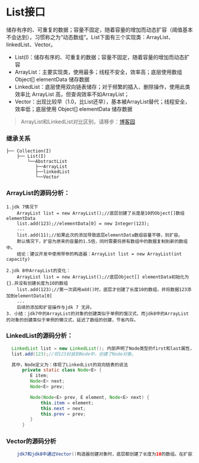 # List接口 
 储存有序的、可重复的数据；容量不固定，随着容量的增加而动态扩容（阈值基本不会达到），习惯称之为“动态数组”。List下面有三个实现类：ArrayList、linkedList、Vector。

- List(I)：储存有序的、可重复的数据；容量不固定，随着容量的增加而动态扩容
- ArrayList：主要实现类，使用最多；线程不安全，效率高；底层使用数组 Object[] elementData 储存数据
- LinkedList：底层使用双向链表储存；对于频繁的插入、删除操作，使用此类效率比 ArrayList 高，但查询效率不如ArrayList；
- Vector：出现比较早（1.0，比List还早），基本被ArrayList替代；线程安全，效率低；底层使用 Object[] elementData 储存数据

>ArrayList和LinkedList对比区别，请移步：[博客园](https://i.cnblogs.com/links?cateId=1980880)

### 继承关系
```
├── Collection(I)
    ├── List(I)
        └──AbstractList
           ├──ArrayList
           ├──linkedList
           └──Vector
```

### ArrayList的源码分析：
```
1.jdk 7情况下
    ArrayList list = new ArrayList();//底层创建了长度是10的Object[]数组elementData
    list.add(123);//elementData[0] = new Integer(123);
    ...
    list.add(11);//如果此次的添加导致底层elementData数组容量不够，则扩容。
    默认情况下，扩容为原来的容量的1.5倍，同时需要将原有数组中的数据复制到新的数组中。
    结论：建议开发中使用带参的构造器：ArrayList list = new ArrayList(int capacity)

2.jdk 8中ArrayList的变化：
    ArrayList list = new ArrayList();//底层Object[] elementData初始化为{}.并没有创建长度为10的数组
    list.add(123);//第一次调用add()时，底层才创建了长度10的数组，并将数据123添加到elementData[0]
    ...
    后续的添加和扩容操作与jdk 7 无异。
3. 小结：jdk7中的ArrayList的对象的创建类似于单例的饿汉式，而jdk8中的ArrayList的对象的创建类似于单例的懒汉式，延迟了数组的创建，节省内存。

```

### LinkedList的源码分析：
```java
  LinkedList list = new LinkedList(); 内部声明了Node类型的first和last属性，默认值为null
  list.add(123);//将123封装到Node中，创建了Node对象。

  其中，Node定义为：体现了LinkedList的双向链表的说法
      private static class Node<E> {
         E item;
         Node<E> next;
         Node<E> prev;

         Node(Node<E> prev, E element, Node<E> next) {
             this.item = element;
             this.next = next;
             this.prev = prev;
         }
      }
```
 
 ### Vector的源码分析
```java
    jdk7和jdk8中通过Vector()构造器创建对象时，底层都创建了长度为10的数组。在扩容方面，默认扩容为原来的数组长度的2倍。
```
